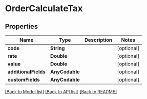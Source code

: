 # OrderCalculateTax

## Properties
Name | Type | Description | Notes
------------ | ------------- | ------------- | -------------
**code** | **String** |  | [optional] 
**rate** | **Double** |  | [optional] 
**value** | **Double** |  | [optional] 
**additionalFields** | **AnyCodable** |  | [optional] 
**customFields** | **AnyCodable** |  | [optional] 

[[Back to Model list]](../README.md#documentation-for-models) [[Back to API list]](../README.md#documentation-for-api-endpoints) [[Back to README]](../README.md)



